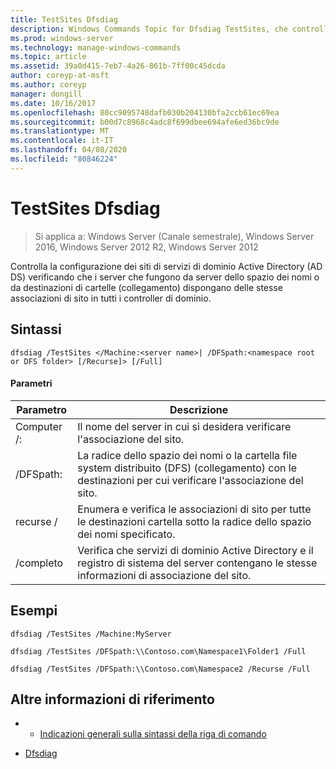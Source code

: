 ```yaml
---
title: TestSites Dfsdiag
description: Windows Commands Topic for Dfsdiag TestSites, che controlla la configurazione dei siti di servizi di dominio Active Directory (AD DS) verificando che i server che fungono da server dello spazio dei nomi o cartella (collegamento) abbiano le stesse associazioni di sito in tutti i controller di dominio.
ms.prod: windows-server
ms.technology: manage-windows-commands
ms.topic: article
ms.assetid: 39a0d415-7eb7-4a26-861b-7ff00c45dcda
author: coreyp-at-msft
ms.author: coreyp
manager: dongill
ms.date: 10/16/2017
ms.openlocfilehash: 80cc9095748dafb030b204130bfa2ccb61ec69ea
ms.sourcegitcommit: b00d7c8968c4adc8f699dbee694afe6ed36bc9de
ms.translationtype: MT
ms.contentlocale: it-IT
ms.lasthandoff: 04/08/2020
ms.locfileid: "80846224"
---
```

# <a name="dfsdiag-testsites"></a>TestSites Dfsdiag

>Si applica a: Windows Server (Canale semestrale), Windows Server 2016, Windows Server 2012 R2, Windows Server 2012

Controlla la configurazione dei siti di servizi di dominio Active Directory (AD DS) verificando che i server che fungono da server dello spazio dei nomi o da destinazioni di cartelle (collegamento) dispongano delle stesse associazioni di sito in tutti i controller di dominio.

## <a name="syntax"></a>Sintassi  
  
```  
dfsdiag /TestSites </Machine:<server name>| /DFSpath:<namespace root or DFS folder> [/Recurse]> [/Full]  
```  
  
#### <a name="parameters"></a>Parametri  
  
|Parametro|Descrizione|  
|-------|--------|  
|Computer \/:<server name>|Il nome del server in cui si desidera verificare l'associazione del sito.|  
|\/DFSpath:<namespace root or DFS folder>|La radice dello spazio dei nomi o la cartella file system distribuito (DFS) (collegamento) con le destinazioni per cui verificare l'associazione del sito.|  
|recurse \/|Enumera e verifica le associazioni di sito per tutte le destinazioni cartella sotto la radice dello spazio dei nomi specificato.|  
|\/completo|Verifica che servizi di dominio Active Directory e il registro di sistema del server contengano le stesse informazioni di associazione del sito.|  
  
## <a name="examples"></a><a name=BKMK_Examples></a>Esempi  
  
```  
dfsdiag /TestSites /Machine:MyServer  
```  
 
```  
dfsdiag /TestSites /DFSpath:\\Contoso.com\Namespace1\Folder1 /Full  
```  
  
```  
dfsdiag /TestSites /DFSpath:\\Contoso.com\Namespace2 /Recurse /Full  
```  
  
## <a name="additional-references"></a>Altre informazioni di riferimento  
  
-   - [Indicazioni generali sulla sintassi della riga di comando](command-line-syntax-key.md)  
  
-   [Dfsdiag](dfsdiag.md)  
  

